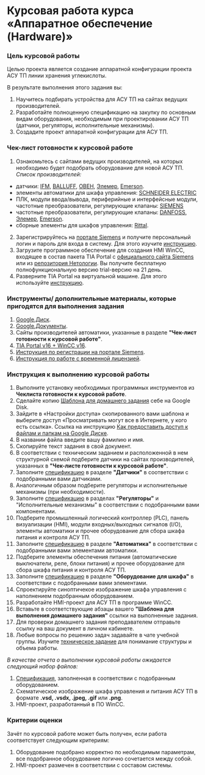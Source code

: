 # Курсовая работа курса «Аппаратное обеспечение (Hardware)»

### Цель курсовой работы

Целью проекта является создание аппаратной конфигурации проекта АСУ ТП линии хранения углекислоты. 

В результате выполнения этого задания вы:
1. Научитесь подбирать устройства для АСУ ТП на сайтах ведущих производителей.
2. Разработайте полноценную спецификацию на закупку по основным видам оборудования, необходимым при проектировании АСУ ТП (датчики, регуляторы, исполнительные механизмы).
3. Создадите проект аппаратной конфигурации для АСУ ТП.

### Чек-лист готовности к курсовой работе

1. Ознакомьтесь с сайтами ведущих производителей, на которых необходимо будет подобрать оборудование для новой АСУ ТП. 
*Список производителей:*
- датчики: [IFM](https://www.ifm.com/ru/ru), [BALLUFF](https://www.balluff.com/ru-ru), [ОВЕН](https://owen.ru/), [Элемер](https://www.elemer.ru/), [Emerson](https://www.emerson.ru/ru-ru/automation/measurement-instrumentation/metran). 
- элементы автоматики для шкафа управления: [SCHNEIDER ELECTRIC](https://www.se.com/ru/ru/)
- ПЛК, модули ввода/вывода, периферийные и интерфейсные модули, частотные преобразователи, регулирующие клапаны: [SIEMENS](https://mall.industry.siemens.com/goos/WelcomePage.aspx?regionUrl=/ru&language=ru)
- частотные преобразователи, регулирующие клапаны: [DANFOSS](https://www.danfoss.com/ru-ru/), [Элемер](https://www.elemer.ru/), [Emerson](https://www.emerson.ru/ru-ru/automation/measurement-instrumentation/metran).
- сборные элементы для шкафов управления: [Rittal](https://www.rittal.com/ru-ru/).
2. Зарегистрируйтесь на [портале Siemens](https://mall.industry.siemens.com/goos/WelcomePage.aspx?regionUrl=/ru&language=ru) и получите персональный логин и пароль для входа в систему. Для этого изучите [инструкцию](https://docs.google.com/presentation/d/11Gg6NY7cS9N6BnfByXHVZxVBs61XxORsZEeZgDAHLGQ/edit?usp=sharing).
3. Загрузите программное обеспечение для создания HMI WinCC, входящее в состав пакета TIA Portal с [официального сайта Siemens](https://support.industry.siemens.com/cs/document/109772803/simatic-step-7-incl-safety-and-wincc-v16-trial-download?dti=0&lc=en-WW) или из [репозитория Нетологии](https://drive.google.com/drive/folders/1jhHX2gk5EsAB2V7A1iIWIJMT8TPrpMhi). Вы получите бесплатную полнофункциональную версию trial-версию на 21 день.
4. Разверните TIA Portal на виртуальной машине. Для этого используйте [инструкцию](https://docs.google.com/presentation/d/19cSsdcEucIE7oTKTbxEnkeRKdH7vw8_mneortgpkOF4/edit?usp=sharing).

### Инструменты/ дополнительные материалы, которые пригодятся для выполнения задания

1. [Google.Диск](https://drive.google.com/drive/my-drive).
2. [Google.Документы](https://docs.google.com/document/u/0/).
3. Сайты производителей автоматики, указанные в разделе **"Чек-лист готовности к курсовой работе"**.
4. [TIA Portal v16 + WinCC v16](https://drive.google.com/drive/folders/1jhHX2gk5EsAB2V7A1iIWIJMT8TPrpMhi).
5. [Инструкция по регистрации на портале Siemens](https://docs.google.com/presentation/d/11Gg6NY7cS9N6BnfByXHVZxVBs61XxORsZEeZgDAHLGQ/edit?usp=sharing).
6. [Инструкция по работе с временной лицензией](https://docs.google.com/presentation/d/19cSsdcEucIE7oTKTbxEnkeRKdH7vw8_mneortgpkOF4/edit?usp=sharing).

### Инструкция к выполнению курсовой работы

1. Выполните установку необходимых программных инструментов из **Чеклиста готовности к курсовой работе**.
2. Сделайте копию [Шаблона для домашнего задания](https://docs.google.com/document/d/17NMApsPhhf4vsnDDtFg3SyEir1uqEVdPAWIn3KVicIk/edit?usp=sharing) себе на Google Disk.
3. Зайдите в «Настройки доступа» скопированного вами шаблона и выберите доступ «Просматривать могут все в Интернете, у кого есть ссылка». Ссылка на инструкцию [Как предоставить доступ к файлам и папкам на Google Диске](https://support.google.com/docs/answer/2494822?hl=ru&co=GENIE.Platform%3DDesktop).
4. В названии файла введите вашу фамилию и имя.
5. Скопируйте текст задания в свой документ.
6. В соответствии с техническим заданием и расположенной в нем структурной схемой подберите датчики на сайтах производителей, указанных в **"Чек-листе готовности к курсовой работе"**.
7. Заполните [спецификацию](https://docs.google.com/spreadsheets/d/17tOAmPo7Z6z4lXXrhkL3ghtr7bF6W0NTV-cz05664s8/edit?usp=sharing) в разделе **"Датчики"** в соответствии с подобранными вами датчиками.
8. Аналогичным образом подберите регуляторы и исполнительные механизмы (при необходимости).
9. Заполните [спецификацию](https://docs.google.com/spreadsheets/d/17tOAmPo7Z6z4lXXrhkL3ghtr7bF6W0NTV-cz05664s8/edit?usp=sharing) в разделах **"Регуляторы"** и "Исполнительные механизмы" в соответствии с подобранными вами компонентами.
10. Подберите промышленный логический контроллер (PLC), панель визуализации (HMI), модули входных/выходных сигналов (I/O), элементы автоматики и прочее оборудование для сбора шкафа питания и контроля АСУ ТП.
11. Заполните [спецификацию](https://docs.google.com/spreadsheets/d/17tOAmPo7Z6z4lXXrhkL3ghtr7bF6W0NTV-cz05664s8/edit?usp=sharing) в разделе **"Автоматика"** в соответствии с подобранными вами элементами автоматики.
12. Подберите элементы обеспечения питания (автоматические выключатели, реле, блоки питания) и прочее оборудование для сбора шкафа питания и контроля АСУ ТП.
13. Заполните [спецификацию](https://docs.google.com/spreadsheets/d/17tOAmPo7Z6z4lXXrhkL3ghtr7bF6W0NTV-cz05664s8/edit?usp=sharing) в разделе **"Оборудование для шкафа"** в соответствии с подобранными вами элементами.
14. Спроектируйте синоптичекое изображение шкафа управления с наполнением подобранным оборудованием.
15. Разработайте HMI-проект для АСУ ТП в программе WinCC.
16. Вставьте в соответствующие абзацы вашего **"Шаблона для выполнения домашнего задания"** ссылки на выполненные задания.
17. Для проверки домашнего задания преподавателем отправьте ссылку на ваш документ в личном кабинете.
18. Любые вопросы по решению задач задавайте в чате учебной группы.
Изучите [техническое задание](https://docs.google.com/document/d/1T5WKqEH-44hEJefy5iq_yIxquGd0RcvOSUxEsNzlBr0/edit?usp=sharing) для понимание структуры и объема работы.

*В качестве отчета о выполнении курсовой работы ожидается следующий набор файлов:*
1. [Спецификация](https://docs.google.com/spreadsheets/d/17tOAmPo7Z6z4lXXrhkL3ghtr7bF6W0NTV-cz05664s8/edit?usp=sharing), заполненная в соответствии с подобранным оборудованием.
2. Схематическое изображение шкафа управления и питания АСУ ТП в формате **.vsd, .vsdx, .jpeg, .gif** или **.png**.
3. HMI-проект, разработанный в ПО WinCC.

### Критерии оценки

Зачёт по курсовой работе может быть получен, если работа соответствует следующим критериям:
1. Оборудование подобрано корректно по необходимым параметрам, все подобранное оборудование логично сочетается между собой.
2. HMI-проект размечен в соответствии с составом системы.
